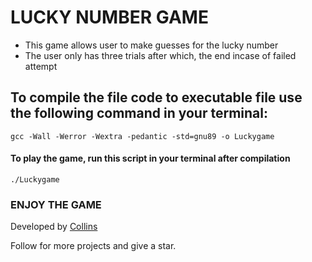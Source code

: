 # LUCKY NUMBER GAME

- This game allows user to make guesses for the lucky number
- The user only has three trials after which, the end incase of failed attempt

## To compile the file code to executable file use the following command in your terminal:

```
gcc -Wall -Werror -Wextra -pedantic -std=gnu89 -o Luckygame
```

#### To play the game, run this script in your terminal after compilation

```
./Luckygame
```

### ENJOY THE GAME

Developed by [Collins](https://github.com/Collins331)

Follow for more projects and give a star.
